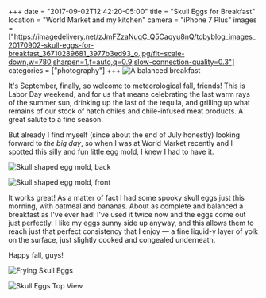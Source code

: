 +++
date = "2017-09-02T12:42:20-05:00"
title = "Skull Eggs for Breakfast"
location = "World Market and my kitchen"
camera = "iPhone 7 Plus"
images = ["https://imagedelivery.net/zJmFZzaNuqC_Q5Caqyu8nQ/tobyblog_images_20170902-skull-eggs-for-breakfast_36710289681_3977b3ed93_o.jpg/fit=scale-down,w=780,sharpen=1,f=auto,q=0.9,slow-connection-quality=0.3"]
categories = ["photography"]
+++
![A balanced breakfast](https://imagedelivery.net/zJmFZzaNuqC_Q5Caqyu8nQ/tobyblog_images_20170902-skull-eggs-for-breakfast_36710289681_3977b3ed93_o.jpg/fit=scale-down,w=780,sharpen=1,f=auto,q=0.9,slow-connection-quality=0.3)
           
<!--more-->

It's September, finally, so welcome to meteorological fall, friends! This is Labor Day weekend, and for us that means celebrating the last warm rays of the summer sun, drinking up the last of the tequila, and grilling up what remains of our stock of hatch chiles and chile-infused meat products. A great salute to a fine season.

But already I find myself (since about the end of July honestly) looking forward to *the big day*, so when I was at World Market recently and I spotted this silly and fun little egg mold, I knew I had to have it.

![Skull shaped egg mold, back](https://imagedelivery.net/zJmFZzaNuqC_Q5Caqyu8nQ/tobyblog_images_20170902-skull-eggs-for-breakfast_36014480394_5f5d079d25_o.jpg/fit=scale-down,w=780,sharpen=1,f=auto,q=0.9,slow-connection-quality=0.3)

![Skull shaped egg mold, front](https://imagedelivery.net/zJmFZzaNuqC_Q5Caqyu8nQ/tobyblog_images_20170902-skull-eggs-for-breakfast_36709899421_10dc4b5c96_o.jpg/fit=scale-down,w=780,sharpen=1,f=auto,q=0.9,slow-connection-quality=0.3)

It works great! As a matter of fact I had some spooky skull eggs just this morning, with oatmeal and bananas. About as complete and balanced a breakfast as I've ever had! I've used it twice now and the eggs come out just perfectly. I like my eggs sunny side up anyway, and this allows them to reach just that perfect consistency that I enjoy — a fine liquid-y layer of yolk on the surface, just slightly cooked and congealed underneath. 

Happy fall, guys!

![Frying Skull Eggs](https://imagedelivery.net/zJmFZzaNuqC_Q5Caqyu8nQ/tobyblog_images_20170902-skull-eggs-for-breakfast_36678794182_0fa5a9571c_o.jpg/fit=scale-down,w=780,sharpen=1,f=auto,q=0.9,slow-connection-quality=0.3)

![Skull Eggs Top View](https://imagedelivery.net/zJmFZzaNuqC_Q5Caqyu8nQ/tobyblog_images_20170902-skull-eggs-for-breakfast_36453014270_b7f95aeb63_o.jpg/fit=scale-down,w=780,sharpen=1,f=auto,q=0.9,slow-connection-quality=0.3)

